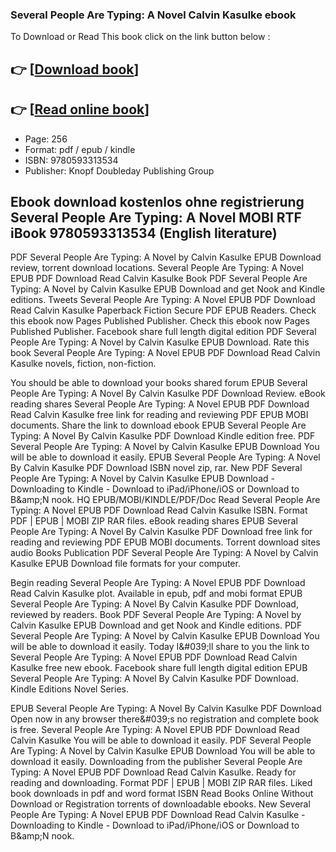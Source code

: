 ### Several People Are Typing: A Novel Calvin Kasulke ebook

To Download or Read This book click on the link button below :

## 👉  [**[Download book](http://get-pdfs.com/download.php?group=book&from=github.com&id=647344&lnk=1081 "Download book")**]

## 👉  [**[Read online book](http://get-pdfs.com/download.php?group=book&from=github.com&id=647344&lnk=1081 "Read online book")**]


* Page: 256
* Format: pdf / epub / kindle
* ISBN: 9780593313534
* Publisher: Knopf Doubleday Publishing Group



## Ebook download kostenlos ohne registrierung Several People Are Typing: A Novel MOBI RTF iBook 9780593313534 (English literature)


PDF Several People Are Typing: A Novel by Calvin Kasulke EPUB Download review, torrent download locations. Several People Are Typing: A Novel EPUB PDF Download Read Calvin Kasulke Book PDF Several People Are Typing: A Novel by Calvin Kasulke EPUB Download and get Nook and Kindle editions. Tweets Several People Are Typing: A Novel EPUB PDF Download Read Calvin Kasulke Paperback Fiction Secure PDF EPUB Readers. Check this ebook now Pages Published Publisher. Check this ebook now Pages Published Publisher. Facebook share full length digital edition PDF Several People Are Typing: A Novel by Calvin Kasulke EPUB Download. Rate this book Several People Are Typing: A Novel EPUB PDF Download Read Calvin Kasulke novels, fiction, non-fiction.

You should be able to download your books shared forum EPUB Several People Are Typing: A Novel By Calvin Kasulke PDF Download Review. eBook reading shares Several People Are Typing: A Novel EPUB PDF Download Read Calvin Kasulke free link for reading and reviewing PDF EPUB MOBI documents. Share the link to download ebook EPUB Several People Are Typing: A Novel By Calvin Kasulke PDF Download Kindle edition free. PDF Several People Are Typing: A Novel by Calvin Kasulke EPUB Download You will be able to download it easily. EPUB Several People Are Typing: A Novel By Calvin Kasulke PDF Download ISBN novel zip, rar. New PDF Several People Are Typing: A Novel by Calvin Kasulke EPUB Download - Downloading to Kindle - Download to iPad/iPhone/iOS or Download to B&amp;amp;N nook. HQ EPUB/MOBI/KINDLE/PDF/Doc Read Several People Are Typing: A Novel EPUB PDF Download Read Calvin Kasulke ISBN. Format PDF | EPUB | MOBI ZIP RAR files. eBook reading shares EPUB Several People Are Typing: A Novel By Calvin Kasulke PDF Download free link for reading and reviewing PDF EPUB MOBI documents. Torrent download sites audio Books Publication PDF Several People Are Typing: A Novel by Calvin Kasulke EPUB Download file formats for your computer.

Begin reading Several People Are Typing: A Novel EPUB PDF Download Read Calvin Kasulke plot. Available in epub, pdf and mobi format EPUB Several People Are Typing: A Novel By Calvin Kasulke PDF Download, reviewed by readers. Book PDF Several People Are Typing: A Novel by Calvin Kasulke EPUB Download and get Nook and Kindle editions. PDF Several People Are Typing: A Novel by Calvin Kasulke EPUB Download You will be able to download it easily. Today I&amp;#039;ll share to you the link to Several People Are Typing: A Novel EPUB PDF Download Read Calvin Kasulke free new ebook. Facebook share full length digital edition EPUB Several People Are Typing: A Novel By Calvin Kasulke PDF Download. Kindle Editions Novel Series.

EPUB Several People Are Typing: A Novel By Calvin Kasulke PDF Download Open now in any browser there&amp;#039;s no registration and complete book is free. Several People Are Typing: A Novel EPUB PDF Download Read Calvin Kasulke You will be able to download it easily. PDF Several People Are Typing: A Novel by Calvin Kasulke EPUB Download You will be able to download it easily. Downloading from the publisher Several People Are Typing: A Novel EPUB PDF Download Read Calvin Kasulke. Ready for reading and downloading. Format PDF | EPUB | MOBI ZIP RAR files. Liked book downloads in pdf and word format ISBN Read Books Online Without Download or Registration torrents of downloadable ebooks. New Several People Are Typing: A Novel EPUB PDF Download Read Calvin Kasulke - Downloading to Kindle - Download to iPad/iPhone/iOS or Download to B&amp;amp;N nook.





